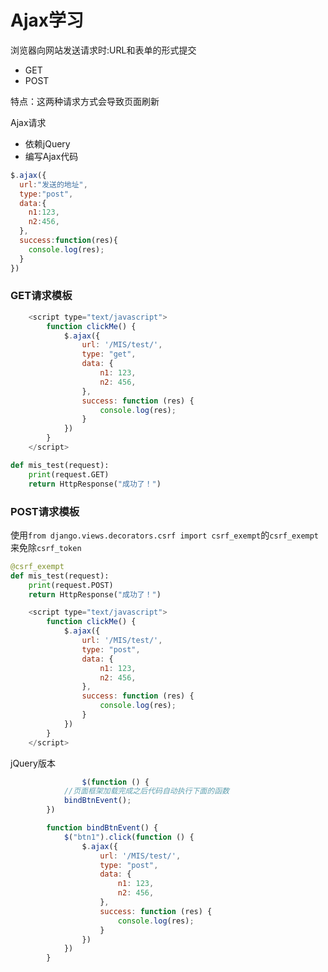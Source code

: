 # Ajax学习

浏览器向网站发送请求时:URL和表单的形式提交

- GET
- POST

特点：这两种请求方式会导致页面刷新

Ajax请求

- 依赖jQuery
- 编写Ajax代码

```javascript
$.ajax({
  url:"发送的地址",
  type:"post",
  data:{
    n1:123,
    n2:456,
  },
  success:function(res){
    console.log(res);
  }
})
```

### GET请求模板

```javascript
    <script type="text/javascript">
        function clickMe() {
            $.ajax({
                url: '/MIS/test/',
                type: "get",
                data: {
                    n1: 123,
                    n2: 456,
                },
                success: function (res) {
                    console.log(res);
                }
            })
        }
    </script>
```

```python
def mis_test(request):
    print(request.GET)
    return HttpResponse("成功了！")

```

### POST请求模板

使用`from django.views.decorators.csrf import csrf_exempt`的`csrf_exempt`来免除`csrf_token`

```python
@csrf_exempt
def mis_test(request):
    print(request.POST)
    return HttpResponse("成功了！")
```

```javascript
    <script type="text/javascript">
        function clickMe() {
            $.ajax({
                url: '/MIS/test/',
                type: "post",
                data: {
                    n1: 123,
                    n2: 456,
                },
                success: function (res) {
                    console.log(res);
                }
            })
        }
    </script>
```

jQuery版本

```javascript
				$(function () {
            //页面框架加载完成之后代码自动执行下面的函数
            bindBtnEvent();
        })

        function bindBtnEvent() {
            $("btn1").click(function () {
                $.ajax({
                    url: '/MIS/test/',
                    type: "post",
                    data: {
                        n1: 123,
                        n2: 456,
                    },
                    success: function (res) {
                        console.log(res);
                    }
                })
            })
        }
```

